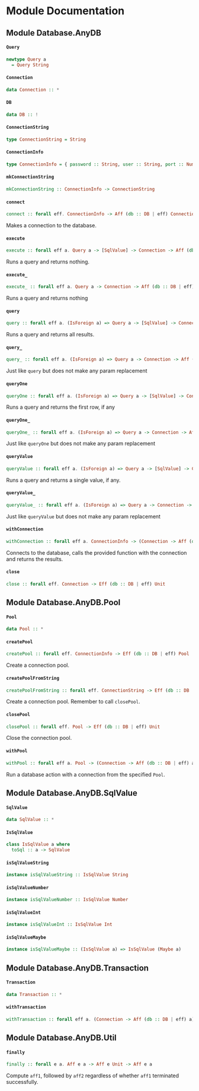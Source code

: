 # Module Documentation

## Module Database.AnyDB

#### `Query`

``` purescript
newtype Query a
  = Query String
```


#### `Connection`

``` purescript
data Connection :: *
```


#### `DB`

``` purescript
data DB :: !
```


#### `ConnectionString`

``` purescript
type ConnectionString = String
```


#### `ConnectionInfo`

``` purescript
type ConnectionInfo = { password :: String, user :: String, port :: Number, db :: String, host :: String }
```


#### `mkConnectionString`

``` purescript
mkConnectionString :: ConnectionInfo -> ConnectionString
```


#### `connect`

``` purescript
connect :: forall eff. ConnectionInfo -> Aff (db :: DB | eff) Connection
```

Makes a connection to the database.

#### `execute`

``` purescript
execute :: forall eff a. Query a -> [SqlValue] -> Connection -> Aff (db :: DB | eff) Unit
```

Runs a query and returns nothing.

#### `execute_`

``` purescript
execute_ :: forall eff a. Query a -> Connection -> Aff (db :: DB | eff) Unit
```

Runs a query and returns nothing

#### `query`

``` purescript
query :: forall eff a. (IsForeign a) => Query a -> [SqlValue] -> Connection -> Aff (db :: DB | eff) [F a]
```

Runs a query and returns all results.

#### `query_`

``` purescript
query_ :: forall eff a. (IsForeign a) => Query a -> Connection -> Aff (db :: DB | eff) [a]
```

Just like `query` but does not make any param replacement

#### `queryOne`

``` purescript
queryOne :: forall eff a. (IsForeign a) => Query a -> [SqlValue] -> Connection -> Aff (db :: DB | eff) (Maybe a)
```

Runs a query and returns the first row, if any

#### `queryOne_`

``` purescript
queryOne_ :: forall eff a. (IsForeign a) => Query a -> Connection -> Aff (db :: DB | eff) (Maybe a)
```

Just like `queryOne` but does not make any param replacement

#### `queryValue`

``` purescript
queryValue :: forall eff a. (IsForeign a) => Query a -> [SqlValue] -> Connection -> Aff (db :: DB | eff) (Maybe a)
```

Runs a query and returns a single value, if any.

#### `queryValue_`

``` purescript
queryValue_ :: forall eff a. (IsForeign a) => Query a -> Connection -> Aff (db :: DB | eff) (Maybe a)
```

Just like `queryValue` but does not make any param replacement

#### `withConnection`

``` purescript
withConnection :: forall eff a. ConnectionInfo -> (Connection -> Aff (db :: DB | eff) a) -> Aff (db :: DB | eff) a
```

Connects to the database, calls the provided function with the connection
and returns the results.

#### `close`

``` purescript
close :: forall eff. Connection -> Eff (db :: DB | eff) Unit
```



## Module Database.AnyDB.Pool


#### `Pool`

``` purescript
data Pool :: *
```


#### `createPool`

``` purescript
createPool :: forall eff. ConnectionInfo -> Eff (db :: DB | eff) Pool
```

Create a connection pool.

#### `createPoolFromString`

``` purescript
createPoolFromString :: forall eff. ConnectionString -> Eff (db :: DB | eff) Pool
```

Create a connection pool. Remember to call `closePool`.

#### `closePool`

``` purescript
closePool :: forall eff. Pool -> Eff (db :: DB | eff) Unit
```

Close the connection pool.

#### `withPool`

``` purescript
withPool :: forall eff a. Pool -> (Connection -> Aff (db :: DB | eff) a) -> Aff (db :: DB | eff) a
```

Run a database action with a connection from the specified `Pool`.


## Module Database.AnyDB.SqlValue

#### `SqlValue`

``` purescript
data SqlValue :: *
```


#### `IsSqlValue`

``` purescript
class IsSqlValue a where
  toSql :: a -> SqlValue
```


#### `isSqlValueString`

``` purescript
instance isSqlValueString :: IsSqlValue String
```


#### `isSqlValueNumber`

``` purescript
instance isSqlValueNumber :: IsSqlValue Number
```


#### `isSqlValueInt`

``` purescript
instance isSqlValueInt :: IsSqlValue Int
```


#### `isSqlValueMaybe`

``` purescript
instance isSqlValueMaybe :: (IsSqlValue a) => IsSqlValue (Maybe a)
```



## Module Database.AnyDB.Transaction

#### `Transaction`

``` purescript
data Transaction :: *
```


#### `withTransaction`

``` purescript
withTransaction :: forall eff a. (Connection -> Aff (db :: DB | eff) a) -> Connection -> Aff (db :: DB | eff) a
```



## Module Database.AnyDB.Util

#### `finally`

``` purescript
finally :: forall e a. Aff e a -> Aff e Unit -> Aff e a
```

Compute `aff1`, followed by `aff2` regardless of whether `aff1` terminated successfully.



